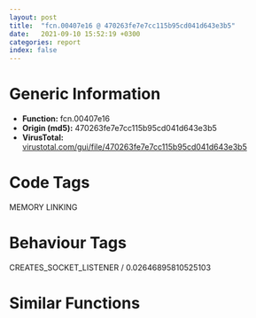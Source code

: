 ```yaml
---
layout: post
title:  "fcn.00407e16 @ 470263fe7e7cc115b95cd041d643e3b5"
date:   2021-09-10 15:52:19 +0300
categories: report
index: false
---
```


# Generic Information
- **Function:** fcn.00407e16
- **Origin (md5):** 470263fe7e7cc115b95cd041d643e3b5
- **VirusTotal:** [virustotal.com/gui/file/470263fe7e7cc115b95cd041d643e3b5][virustotal_ref]

# Code Tags
<span class="tag" id="MEMORY">MEMORY</span>
<span class="tag" id="LINKING">LINKING</span>


# Behaviour Tags
<span class="bhv-tag" id="CREATES_SOCKET_LISTENER">CREATES_SOCKET_LISTENER / 0.02646895810525103</span>

# Similar Functions
<script type="text/javascript" src="https://www.gstatic.com/charts/loader.js"></script>
<script type="text/javascript">

    google.charts.load('current', {'packages':['corechart']});
    google.charts.setOnLoadCallback(drawChart);

    function drawChart() {
    var data = new google.visualization.DataTable();
        data.addColumn('number', 'X');
        data.addColumn('number', 'Y');
        data.addColumn({type: 'string', role: 'tooltip', 'p': {'html': true}});
        data.addColumn({'type': 'string', 'role': 'style'});
        
        data.addRows([
    [0, 0, '<b><a href="/report/fcn.00407e16@470263fe7e7cc115b95cd041d643e3b5">fcn.00407e16</a><br>@470263fe7e7cc115b95cd041d643e3b5</b><br>push ebp<br>mov ebp, esp<br>and esp, 0xfffffff8<br>sub esp, 0x84<br>push ebx<br>push esi<br>mov esi, dword[sym.imp.KERNEL32.dll_VirtualAlloc]<br>mov ebx, ecx<br>push edi<br>xor edi, edi<br>mov dword[esp+0x20], ebx<br>cmp dword[ebx], edi<br>je 0x407e5d<br>push 4<br>push 0x3000<br>push 0x202<br>push edi<br>call esi<br>lea ecx, [esp+0x1c]<br>mov dword[ebx+8], eax<br>push ecx<br>push eax<br>mov dword[esp+0x24], 0x100<br>call dword[sym.imp.ADVAPI32.dll_GetUserNameW]<br>cmp dword[ebx+0xc], edi<br>je 0x407e85<br>push 4<br>push 0x3000<br>push 0x20<br>push edi<br>mov dword[esp+0x2c], 0x1e<br>call esi<br>lea ecx, [esp+0x1c]<br>mov dword[ebx+0x14], eax<br>push ecx<br>push eax<br>call dword[sym.imp.KERNEL32.dll_GetComputerNameW]<br>cmp dword[ebx+0x18], edi<br>mov edi, dword[sym.imp.USER32.dll_wsprintfW]<br>je 0x407ee5<br>push 4<br>push 0x3000<br>push 0x80<br>xor eax, eax<br>push eax<br>call esi<br>mov dword[ebx+0x20], eax<br>test eax, eax<br>je 0x407ee5<br>push ecx<br>push 0x80<br>push eax<br>push str.Domain<br>push str.SYSTEMCurrentControlSetservicesTcpipParameters<br>push 0x80000002<br>call fcn.00407dba<br>test eax, eax<br>je 0x407ed9<br>mov eax, dword[ebx+0x20]<br>xor ecx, ecx<br>cmp word[eax], cx<br>jne 0x407ee5<br>push str.WORKGROUP<br>push eax<br>jmp 0x407ee1<br>push str.undefined<br>push dword[ebx+0x20]<br>call edi<br>pop ecx<br>pop ecx<br>xor eax, eax<br>cmp dword[ebx+0x30], eax<br>je 0x407f2e<br>push 4<br>push 0x3000<br>push 0x80<br>push eax<br>call esi<br>push ecx<br>push 0x40<br>push eax<br>push str.LocaleName<br>push str.Control_PanelInternational<br>push 0x80000001<br>mov dword[ebx+0x38], eax<br>call fcn.00407dba<br>test eax, eax<br>jne 0x407f2c<br>push 0x8000<br>push eax<br>push dword[ebx+0x38]<br>mov dword[ebx+0x30], eax<br>call dword[sym.imp.KERNEL32.dll_VirtualFree]<br>xor eax, eax<br>cmp dword[ebx+0x3c], eax<br>je 0x40801f<br>push 4<br>push 0x3000<br>push 0x8a<br>push eax<br>call esi<br>push 4<br>mov dword[esp+0x20], eax<br>add eax, 0xe<br>push 0x3000<br>mov dword[esp+0x2c], eax<br>xor eax, eax<br>push 4<br>push eax<br>call esi<br>mov esi, dword[esp+0x24]<br>xor ecx, ecx<br>inc ecx<br>mov dword[ebx+0x44], eax<br>xor eax, eax<br>mov dword[esp+0x10], ecx<br>mov dword[esp+0x14], eax<br>mov eax, ecx<br>mov dword[esp+0x18], eax<br>push eax<br>push 0x4195a8<br>push dword[esp+0x24]<br>call edi<br>inc dword[esp+0x24]<br>add esp, 8<br>push 0x80<br>push esi<br>push dword[esp+0x28]<br>push str.Keyboard_LayoutPreload<br>push 0x80000001<br>call fcn.00407dba<br>test eax, eax<br>je 0x407fd6<br>push str.00000419<br>push esi<br>call dword[sym.imp.KERNEL32.dll_lstrcmpiW]<br>test eax, eax<br>jne 0x407fe0<br>push 0x41a39c<br>push dword[ebx+0x44]<br>call edi<br>xor edx, edx<br>pop ecx<br>inc edx<br>xor eax, eax<br>pop ecx<br>mov ecx, eax<br>mov dword[esp+0x14], edx<br>mov dword[esp+0x10], ecx<br>jmp 0x407fe8<br>xor eax, eax<br>mov ecx, eax<br>mov dword[esp+0x10], ecx<br>jmp 0x407fe4<br>mov ecx, dword[esp+0x10]<br>mov edx, dword[esp+0x14]<br>mov eax, dword[esp+0x18]<br>cmp eax, 9<br>je 0x407ff5<br>test ecx, ecx<br>jne 0x407f79<br>mov esi, dword[sym.imp.KERNEL32.dll_VirtualAlloc]<br>test edx, edx<br>jne 0x40800b<br>push 0x41a3a0<br>push dword[ebx+0x44]<br>call edi<br>pop ecx<br>pop ecx<br>push 0x8000<br>xor eax, eax<br>push eax<br>push dword[esp+0x24]<br>call dword[sym.imp.KERNEL32.dll_VirtualFree]<br>xor eax, eax<br>cmp dword[ebx+0x48], eax<br>je 0x408080<br>push 4<br>push 0x3000<br>push 0x82<br>push eax<br>call esi<br>push ecx<br>push 0x80<br>push eax<br>push 0x41a3a4<br>push str.SOFTWAREMicrosoftWindows_NTCurrentVersion<br>push 0x80000002<br>mov dword[ebx+0x50], eax<br>call fcn.00407dba<br>test eax, eax<br>jne 0x40807e<br>push ecx<br>push 0x80<br>push dword[ebx+0x50]<br>push 0x41a3a4<br>push str.SOFTWAREWow6432NodeMicrosoftWindows_NTCurrentVersion<br>push 0x80000002<br>call fcn.00407dba<br>push str.error<br>push dword[ebx+0x50]<br>call edi<br>pop ecx<br>pop ecx<br>xor eax, eax<br>cmp dword[ebx+0x54], eax<br>je 0x4080e1<br>lea eax, [esp+0x34]<br>push eax<br>call dword[sym.imp.KERNEL32.dll_GetNativeSystemInfo]<br>push 4<br>push 0x3000<br>push 0x40<br>xor eax, eax<br>push eax<br>call esi<br>movzx ecx, word[esp+0x34]<br>xor edx, edx<br>mov dword[ebx+0x5c], eax<br>sub ecx, edx<br>je 0x4080d5<br>sub ecx, 5<br>je 0x4080ce<br>dec ecx<br>je 0x4080c7<br>sub ecx, 3<br>je 0x4080c0<br>push str.Unknown<br>jmp 0x4080da<br>push 0x41a4a0<br>jmp 0x4080da<br>push str.Itanium<br>jmp 0x4080da<br>push 0x41a4a8<br>jmp 0x4080da<br>push 0x41a4c0<br>push eax<br>call edi<br>pop ecx<br>pop ecx<br>xor eax, eax<br>cmp dword[ebx+0x24], eax<br>je 0x408103<br>mov dword[esp+0x24], eax<br>lea eax, [esp+0x24]<br>push eax<br>lea eax, [ebx+0x2c]<br>push eax<br>call fcn.00408461<br>test eax, eax<br>jne 0x408101<br>mov dword[ebx+0x24], eax<br>jmp 0x408103<br>xor eax, eax<br>cmp dword[ebx+0x60], eax<br>je 0x40825a<br>push 4<br>push 0x3000<br>push 0x400<br>xor eax, eax<br>push eax<br>call esi<br>push 4<br>push 0x3000<br>mov dword[ebx+0x68], eax<br>xor eax, eax<br>push 0xe0c<br>push eax<br>call esi<br>push 0x100<br>push eax<br>mov dword[esp+0x20], eax<br>lea ecx, [eax+0x60c]<br>mov dword[esp+0x18], ecx<br>call dword[sym.imp.KERNEL32.dll_GetWindowsDirectoryW]<br>mov ecx, dword[esp+0x18]<br>xor eax, eax<br>push 0x100<br>mov word[ecx+6], ax<br>lea edx, [ecx+0x600]<br>lea eax, [ecx+0x400]<br>mov dword[esp+0x20], edx<br>push eax<br>lea eax, [ecx+0x604]<br>push eax<br>lea eax, [ecx+0x608]<br>push eax<br>push edx<br>push 0x100<br>lea eax, [ecx+0x200]<br>push eax<br>push ecx<br>call dword[sym.imp.KERNEL32.dll_GetVolumeInformationW]<br>push ecx<br>mov ecx, dword[esp+0x14]<br>push 0x80<br>push ecx<br>push str.ProcessorNameString<br>push str.HARDWAREDESCRIPTIONSystemCentralProcessor0<br>push 0x80000002<br>call fcn.00407dba<br>test eax, eax<br>je 0x4081dc<br>push dword[esp+0x10]<br>call dword[sym.imp.KERNEL32.dll_lstrlenW]<br>mov ecx, dword[esp+0x10]<br>push ecx<br>push 0x80<br>lea eax, [ecx+eax*2]<br>push eax<br>push str.Identifier<br>push str.HARDWAREDESCRIPTIONSystemCentralProcessor0<br>push 0x80000002<br>call fcn.00407dba<br>mov eax, dword[esp+0x1c]<br>push dword[eax]<br>push 0x4195a8<br>push dword[ebx+0x68]<br>call edi<br>mov edi, dword[sym.imp.KERNEL32.dll_lstrcatW]<br>add esp, 0xc<br>push dword[esp+0x10]<br>push dword[ebx+0x68]<br>call edi<br>push str.RtlComputeCrc32<br>push str.ntdll.dll<br>call dword[sym.imp.KERNEL32.dll_GetModuleHandleW]<br>push eax<br>call dword[sym.imp.KERNEL32.dll_GetProcAddress]<br>mov dword[esp+0x24], eax<br>test eax, eax<br>je 0x408237<br>push dword[ebx+0x68]<br>call dword[sym.imp.KERNEL32.dll_lstrlenW]<br>add eax, eax<br>push eax<br>push dword[ebx+0x68]<br>push 0x29a<br>call dword[esp+0x30]<br>jmp 0x408239<br>xor eax, eax<br>mov dword[ebx+0x6c], eax<br>mov eax, dword[esp+0x1c]<br>push 0x8000<br>mov eax, dword[eax]<br>mov dword[ebx+0x70], eax<br>xor eax, eax<br>push eax<br>mov eax, dword[esp+0x20]<br>push eax<br>call dword[sym.imp.KERNEL32.dll_VirtualFree]<br>jmp 0x408260<br>mov edi, dword[sym.imp.KERNEL32.dll_lstrcatW]<br>xor eax, eax<br>cmp dword[ebx+0x74], eax<br>je 0x408421<br>push 4<br>push 0x3000<br>push 0x400<br>push eax<br>mov dword[esp+0x44], str.UNKNOWN<br>mov dword[esp+0x48], str.NO_ROOT_DIR<br>mov dword[esp+0x4c], str.REMOVABLE<br>mov dword[esp+0x50], str.FIXED<br>mov dword[esp+0x54], str.REMOTE<br>mov dword[esp+0x58], str.CDROM<br>mov dword[esp+0x5c], str.RAMDISK<br>call esi<br>push 0x41<br>mov dword[ebx+0x7c], eax<br>lea ecx, [esp+0x5c]<br>pop eax<br>mov word[ecx], ax<br>inc eax<br>lea ecx, [ecx+2]<br>cmp ax, 0x5a<br>jbe 0x4082bc<br>mov eax, dword[0x41a610]<br>mov dword[esp+0x2c], eax<br>mov eax, dword[0x41a614]<br>mov dword[esp+0x30], eax<br>xor eax, eax<br>mov dword[esp+0x1c], eax<br>mov ax, word[esp+eax*2+0x58]<br>mov word[esp+0x2c], ax<br>lea eax, [esp+0x2c]<br>push eax<br>call dword[sym.imp.KERNEL32.dll_GetDriveTypeW]<br>mov esi, eax<br>cmp esi, 2<br>jbe 0x4083f6<br>cmp esi, 5<br>je 0x4083f6<br>xor eax, eax<br>mov word[esp+0x30], ax<br>lea eax, [esp+0x2c]<br>push eax<br>push dword[ebx+0x7c]<br>call edi<br>push 0x5c<br>pop eax<br>push dword[esp+esi*4+0x34]<br>mov word[esp+0x34], ax<br>push dword[ebx+0x7c]<br>call edi<br>push 0x41a618<br>push dword[ebx+0x7c]<br>call edi<br>lea eax, [esp+0x14]<br>push eax<br>lea eax, [esp+0x14]<br>push eax<br>lea eax, [esp+0x20]<br>push eax<br>lea eax, [esp+0x30]<br>push eax<br>lea eax, [esp+0x3c]<br>push eax<br>call dword[sym.imp.KERNEL32.dll_GetDiskFreeSpaceW]<br>test eax, eax<br>je 0x4083ec<br>mov esi, dword[esp+0x24]<br>xor eax, eax<br>imul esi, dword[esp+0x18]<br>push eax<br>push esi<br>push eax<br>push dword[esp+0x20]<br>call fcn.00410770<br>mov ebx, eax<br>mov edi, edx<br>xor eax, eax<br>push eax<br>push esi<br>push eax<br>push dword[esp+0x1c]<br>call fcn.00410770<br>mov ecx, ebx<br>mov esi, edi<br>sub ecx, eax<br>mov eax, dword[esp+0x20]<br>mov dword[esp+0x28], ecx<br>sbb esi, edx<br>push dword[eax+0x7c]<br>call dword[sym.imp.KERNEL32.dll_lstrlenW]<br>mov edx, dword[esp+0x20]<br>push edi<br>mov edi, dword[sym.imp.USER32.dll_wsprintfW]<br>push ebx<br>mov ecx, dword[edx+0x7c]<br>push 0x41a61c<br>lea eax, [ecx+eax*2]<br>push eax<br>call edi<br>mov ebx, dword[esp+0x30]<br>add esp, 0x10<br>push dword[ebx+0x7c]<br>call dword[sym.imp.KERNEL32.dll_lstrlenW]<br>mov ecx, dword[ebx+0x7c]<br>push esi<br>push dword[esp+0x2c]<br>lea eax, [ecx+eax*2]<br>push str._I64u<br>push eax<br>call edi<br>mov edi, dword[sym.imp.KERNEL32.dll_lstrcatW]<br>add esp, 0x10<br>push 0x41a638<br>jmp 0x4083f1<br>push 0x41a63c<br>push dword[ebx+0x7c]<br>call edi<br>mov eax, dword[esp+0x1c]<br>inc eax<br>mov dword[esp+0x1c], eax<br>cmp eax, 0x1b<br>jb 0x4082e1<br>push dword[ebx+0x7c]<br>call dword[sym.imp.KERNEL32.dll_lstrlenW]<br>mov ecx, dword[ebx+0x7c]<br>xor edx, edx<br>mov esi, dword[sym.imp.KERNEL32.dll_VirtualAlloc]<br>mov word[ecx+eax*2-2], dx<br>xor edi, edi<br>cmp dword[ebx+0x80], edi<br>je 0x408457<br>push 4<br>push 0x3000<br>push 0x81<br>push edi<br>call esi<br>mov dword[ebx+0x84], eax<br>test eax, eax<br>je 0x408451<br>push 0x8000<br>push edi<br>push eax<br>call dword[sym.imp.KERNEL32.dll_VirtualFree]<br>mov dword[ebx+0x80], edi<br>pop edi<br>xor eax, eax<br>pop esi<br>inc eax<br>pop ebx<br>mov esp, ebp<br>pop ebp<br>ret <br><eoc> ', 'point { fill-color: #e0440e; }'],

        ]);

    var options = {
        title: 'Similarity Plot',
        legend: 'none',
        colors: ['#dedbd9', '#e6693e', '#ec8f6e', '#f3b49f', '#f6c7b6'],
        tooltip: {isHtml: true, trigger: 'both'},
        explorer: {
        actions: ["dragToZoom", "rightClickToReset"],
        },
        chartArea: {
        width: '80%',
        height: '80%'
        },
        width: '100%',
        height: '100%'
    };

    var chart = new google.visualization.ScatterChart(document.getElementById('chart_div'));

    chart.draw(data, options);
    }
    
</script>


<div id="chart_div" style="width: 100%px; height: 100%;"></div>

# Disassembled Code
{% highlight nasm %}

push ebp
mov ebp, esp
and esp, 0xfffffff8
sub esp, 0x84
push ebx
push esi
mov esi, dword[sym.imp.KERNEL32.dll_VirtualAlloc]
mov ebx, ecx
push edi
xor edi, edi
mov dword[esp+0x20], ebx
cmp dword[ebx], edi
je 0x407e5d
push 4
push 0x3000
push 0x202
push edi
call esi
lea ecx, [esp+0x1c]
mov dword[ebx+8], eax
push ecx
push eax
mov dword[esp+0x24], 0x100
call dword[sym.imp.ADVAPI32.dll_GetUserNameW]
cmp dword[ebx+0xc], edi
je 0x407e85
push 4
push 0x3000
push 0x20
push edi
mov dword[esp+0x2c], 0x1e
call esi
lea ecx, [esp+0x1c]
mov dword[ebx+0x14], eax
push ecx
push eax
call dword[sym.imp.KERNEL32.dll_GetComputerNameW]
cmp dword[ebx+0x18], edi
mov edi, dword[sym.imp.USER32.dll_wsprintfW]
je 0x407ee5
push 4
push 0x3000
push 0x80
xor eax, eax
push eax
call esi
mov dword[ebx+0x20], eax
test eax, eax
je 0x407ee5
push ecx
push 0x80
push eax
push str.Domain
push str.SYSTEMCurrentControlSetservicesTcpipParameters
push 0x80000002
call fcn.00407dba
test eax, eax
je 0x407ed9
mov eax, dword[ebx+0x20]
xor ecx, ecx
cmp word[eax], cx
jne 0x407ee5
push str.WORKGROUP
push eax
jmp 0x407ee1
push str.undefined
push dword[ebx+0x20]
call edi
pop ecx
pop ecx
xor eax, eax
cmp dword[ebx+0x30], eax
je 0x407f2e
push 4
push 0x3000
push 0x80
push eax
call esi
push ecx
push 0x40
push eax
push str.LocaleName
push str.Control_PanelInternational
push 0x80000001
mov dword[ebx+0x38], eax
call fcn.00407dba
test eax, eax
jne 0x407f2c
push 0x8000
push eax
push dword[ebx+0x38]
mov dword[ebx+0x30], eax
call dword[sym.imp.KERNEL32.dll_VirtualFree]
xor eax, eax
cmp dword[ebx+0x3c], eax
je 0x40801f
push 4
push 0x3000
push 0x8a
push eax
call esi
push 4
mov dword[esp+0x20], eax
add eax, 0xe
push 0x3000
mov dword[esp+0x2c], eax
xor eax, eax
push 4
push eax
call esi
mov esi, dword[esp+0x24]
xor ecx, ecx
inc ecx
mov dword[ebx+0x44], eax
xor eax, eax
mov dword[esp+0x10], ecx
mov dword[esp+0x14], eax
mov eax, ecx
mov dword[esp+0x18], eax
push eax
push 0x4195a8
push dword[esp+0x24]
call edi
inc dword[esp+0x24]
add esp, 8
push 0x80
push esi
push dword[esp+0x28]
push str.Keyboard_LayoutPreload
push 0x80000001
call fcn.00407dba
test eax, eax
je 0x407fd6
push str.00000419
push esi
call dword[sym.imp.KERNEL32.dll_lstrcmpiW]
test eax, eax
jne 0x407fe0
push 0x41a39c
push dword[ebx+0x44]
call edi
xor edx, edx
pop ecx
inc edx
xor eax, eax
pop ecx
mov ecx, eax
mov dword[esp+0x14], edx
mov dword[esp+0x10], ecx
jmp 0x407fe8
xor eax, eax
mov ecx, eax
mov dword[esp+0x10], ecx
jmp 0x407fe4
mov ecx, dword[esp+0x10]
mov edx, dword[esp+0x14]
mov eax, dword[esp+0x18]
cmp eax, 9
je 0x407ff5
test ecx, ecx
jne 0x407f79
mov esi, dword[sym.imp.KERNEL32.dll_VirtualAlloc]
test edx, edx
jne 0x40800b
push 0x41a3a0
push dword[ebx+0x44]
call edi
pop ecx
pop ecx
push 0x8000
xor eax, eax
push eax
push dword[esp+0x24]
call dword[sym.imp.KERNEL32.dll_VirtualFree]
xor eax, eax
cmp dword[ebx+0x48], eax
je 0x408080
push 4
push 0x3000
push 0x82
push eax
call esi
push ecx
push 0x80
push eax
push 0x41a3a4
push str.SOFTWAREMicrosoftWindows_NTCurrentVersion
push 0x80000002
mov dword[ebx+0x50], eax
call fcn.00407dba
test eax, eax
jne 0x40807e
push ecx
push 0x80
push dword[ebx+0x50]
push 0x41a3a4
push str.SOFTWAREWow6432NodeMicrosoftWindows_NTCurrentVersion
push 0x80000002
call fcn.00407dba
push str.error
push dword[ebx+0x50]
call edi
pop ecx
pop ecx
xor eax, eax
cmp dword[ebx+0x54], eax
je 0x4080e1
lea eax, [esp+0x34]
push eax
call dword[sym.imp.KERNEL32.dll_GetNativeSystemInfo]
push 4
push 0x3000
push 0x40
xor eax, eax
push eax
call esi
movzx ecx, word[esp+0x34]
xor edx, edx
mov dword[ebx+0x5c], eax
sub ecx, edx
je 0x4080d5
sub ecx, 5
je 0x4080ce
dec ecx
je 0x4080c7
sub ecx, 3
je 0x4080c0
push str.Unknown
jmp 0x4080da
push 0x41a4a0
jmp 0x4080da
push str.Itanium
jmp 0x4080da
push 0x41a4a8
jmp 0x4080da
push 0x41a4c0
push eax
call edi
pop ecx
pop ecx
xor eax, eax
cmp dword[ebx+0x24], eax
je 0x408103
mov dword[esp+0x24], eax
lea eax, [esp+0x24]
push eax
lea eax, [ebx+0x2c]
push eax
call fcn.00408461
test eax, eax
jne 0x408101
mov dword[ebx+0x24], eax
jmp 0x408103
xor eax, eax
cmp dword[ebx+0x60], eax
je 0x40825a
push 4
push 0x3000
push 0x400
xor eax, eax
push eax
call esi
push 4
push 0x3000
mov dword[ebx+0x68], eax
xor eax, eax
push 0xe0c
push eax
call esi
push 0x100
push eax
mov dword[esp+0x20], eax
lea ecx, [eax+0x60c]
mov dword[esp+0x18], ecx
call dword[sym.imp.KERNEL32.dll_GetWindowsDirectoryW]
mov ecx, dword[esp+0x18]
xor eax, eax
push 0x100
mov word[ecx+6], ax
lea edx, [ecx+0x600]
lea eax, [ecx+0x400]
mov dword[esp+0x20], edx
push eax
lea eax, [ecx+0x604]
push eax
lea eax, [ecx+0x608]
push eax
push edx
push 0x100
lea eax, [ecx+0x200]
push eax
push ecx
call dword[sym.imp.KERNEL32.dll_GetVolumeInformationW]
push ecx
mov ecx, dword[esp+0x14]
push 0x80
push ecx
push str.ProcessorNameString
push str.HARDWAREDESCRIPTIONSystemCentralProcessor0
push 0x80000002
call fcn.00407dba
test eax, eax
je 0x4081dc
push dword[esp+0x10]
call dword[sym.imp.KERNEL32.dll_lstrlenW]
mov ecx, dword[esp+0x10]
push ecx
push 0x80
lea eax, [ecx+eax*2]
push eax
push str.Identifier
push str.HARDWAREDESCRIPTIONSystemCentralProcessor0
push 0x80000002
call fcn.00407dba
mov eax, dword[esp+0x1c]
push dword[eax]
push 0x4195a8
push dword[ebx+0x68]
call edi
mov edi, dword[sym.imp.KERNEL32.dll_lstrcatW]
add esp, 0xc
push dword[esp+0x10]
push dword[ebx+0x68]
call edi
push str.RtlComputeCrc32
push str.ntdll.dll
call dword[sym.imp.KERNEL32.dll_GetModuleHandleW]
push eax
call dword[sym.imp.KERNEL32.dll_GetProcAddress]
mov dword[esp+0x24], eax
test eax, eax
je 0x408237
push dword[ebx+0x68]
call dword[sym.imp.KERNEL32.dll_lstrlenW]
add eax, eax
push eax
push dword[ebx+0x68]
push 0x29a
call dword[esp+0x30]
jmp 0x408239
xor eax, eax
mov dword[ebx+0x6c], eax
mov eax, dword[esp+0x1c]
push 0x8000
mov eax, dword[eax]
mov dword[ebx+0x70], eax
xor eax, eax
push eax
mov eax, dword[esp+0x20]
push eax
call dword[sym.imp.KERNEL32.dll_VirtualFree]
jmp 0x408260
mov edi, dword[sym.imp.KERNEL32.dll_lstrcatW]
xor eax, eax
cmp dword[ebx+0x74], eax
je 0x408421
push 4
push 0x3000
push 0x400
push eax
mov dword[esp+0x44], str.UNKNOWN
mov dword[esp+0x48], str.NO_ROOT_DIR
mov dword[esp+0x4c], str.REMOVABLE
mov dword[esp+0x50], str.FIXED
mov dword[esp+0x54], str.REMOTE
mov dword[esp+0x58], str.CDROM
mov dword[esp+0x5c], str.RAMDISK
call esi
push 0x41
mov dword[ebx+0x7c], eax
lea ecx, [esp+0x5c]
pop eax
mov word[ecx], ax
inc eax
lea ecx, [ecx+2]
cmp ax, 0x5a
jbe 0x4082bc
mov eax, dword[0x41a610]
mov dword[esp+0x2c], eax
mov eax, dword[0x41a614]
mov dword[esp+0x30], eax
xor eax, eax
mov dword[esp+0x1c], eax
mov ax, word[esp+eax*2+0x58]
mov word[esp+0x2c], ax
lea eax, [esp+0x2c]
push eax
call dword[sym.imp.KERNEL32.dll_GetDriveTypeW]
mov esi, eax
cmp esi, 2
jbe 0x4083f6
cmp esi, 5
je 0x4083f6
xor eax, eax
mov word[esp+0x30], ax
lea eax, [esp+0x2c]
push eax
push dword[ebx+0x7c]
call edi
push 0x5c
pop eax
push dword[esp+esi*4+0x34]
mov word[esp+0x34], ax
push dword[ebx+0x7c]
call edi
push 0x41a618
push dword[ebx+0x7c]
call edi
lea eax, [esp+0x14]
push eax
lea eax, [esp+0x14]
push eax
lea eax, [esp+0x20]
push eax
lea eax, [esp+0x30]
push eax
lea eax, [esp+0x3c]
push eax
call dword[sym.imp.KERNEL32.dll_GetDiskFreeSpaceW]
test eax, eax
je 0x4083ec
mov esi, dword[esp+0x24]
xor eax, eax
imul esi, dword[esp+0x18]
push eax
push esi
push eax
push dword[esp+0x20]
call fcn.00410770
mov ebx, eax
mov edi, edx
xor eax, eax
push eax
push esi
push eax
push dword[esp+0x1c]
call fcn.00410770
mov ecx, ebx
mov esi, edi
sub ecx, eax
mov eax, dword[esp+0x20]
mov dword[esp+0x28], ecx
sbb esi, edx
push dword[eax+0x7c]
call dword[sym.imp.KERNEL32.dll_lstrlenW]
mov edx, dword[esp+0x20]
push edi
mov edi, dword[sym.imp.USER32.dll_wsprintfW]
push ebx
mov ecx, dword[edx+0x7c]
push 0x41a61c
lea eax, [ecx+eax*2]
push eax
call edi
mov ebx, dword[esp+0x30]
add esp, 0x10
push dword[ebx+0x7c]
call dword[sym.imp.KERNEL32.dll_lstrlenW]
mov ecx, dword[ebx+0x7c]
push esi
push dword[esp+0x2c]
lea eax, [ecx+eax*2]
push str._I64u
push eax
call edi
mov edi, dword[sym.imp.KERNEL32.dll_lstrcatW]
add esp, 0x10
push 0x41a638
jmp 0x4083f1
push 0x41a63c
push dword[ebx+0x7c]
call edi
mov eax, dword[esp+0x1c]
inc eax
mov dword[esp+0x1c], eax
cmp eax, 0x1b
jb 0x4082e1
push dword[ebx+0x7c]
call dword[sym.imp.KERNEL32.dll_lstrlenW]
mov ecx, dword[ebx+0x7c]
xor edx, edx
mov esi, dword[sym.imp.KERNEL32.dll_VirtualAlloc]
mov word[ecx+eax*2-2], dx
xor edi, edi
cmp dword[ebx+0x80], edi
je 0x408457
push 4
push 0x3000
push 0x81
push edi
call esi
mov dword[ebx+0x84], eax
test eax, eax
je 0x408451
push 0x8000
push edi
push eax
call dword[sym.imp.KERNEL32.dll_VirtualFree]
mov dword[ebx+0x80], edi
pop edi
xor eax, eax
pop esi
inc eax
pop ebx
mov esp, ebp
pop ebp
ret

{% endhighlight %}

[virustotal_ref]: https://www.virustotal.com/gui/file/470263fe7e7cc115b95cd041d643e3b5
